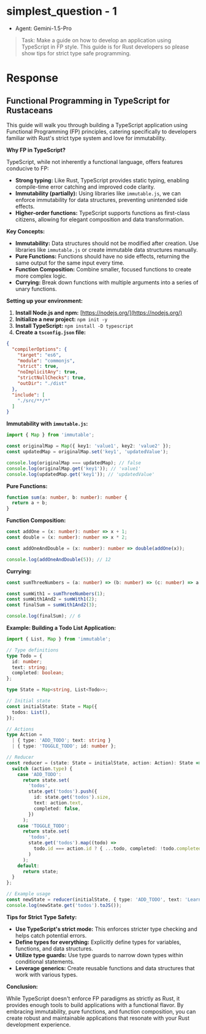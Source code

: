 
# simplest_question - 1

- Agent: Gemini-1.5-Pro

> Task: Make a guide on how to develop an application using TypeScript in FP style. This guide is for Rust developers so please show tips for strict type safe programming.

# Response

## Functional Programming in TypeScript for Rustaceans

This guide will walk you through building a TypeScript application using Functional Programming (FP) principles, catering specifically to developers familiar with Rust's strict type system and love for immutability.

**Why FP in TypeScript?**

TypeScript, while not inherently a functional language, offers features conducive to FP:

* **Strong typing:** Like Rust, TypeScript provides static typing, enabling compile-time error catching and improved code clarity.
* **Immutability (partially):** Using libraries like `immutable.js`, we can enforce immutability for data structures, preventing unintended side effects.
* **Higher-order functions:** TypeScript supports functions as first-class citizens, allowing for elegant composition and data transformation.

**Key Concepts:**

* **Immutability:**  Data structures should not be modified after creation. Use libraries like `immutable.js` or create immutable data structures manually.
* **Pure Functions:** Functions should have no side effects, returning the same output for the same input every time.
* **Function Composition:** Combine smaller, focused functions to create more complex logic.
* **Currying:** Break down functions with multiple arguments into a series of unary functions.

**Setting up your environment:**

1. **Install Node.js and npm:**  [https://nodejs.org/](https://nodejs.org/)
2. **Initialize a new project:** `npm init -y`
3. **Install TypeScript:** `npm install -D typescript`
4. **Create a `tsconfig.json` file:**

```json
{
  "compilerOptions": {
    "target": "es6",
    "module": "commonjs",
    "strict": true,
    "noImplicitAny": true,
    "strictNullChecks": true,
    "outDir": "./dist"
  },
  "include": [
    "./src/**/*"
  ]
}
```

**Immutability with `immutable.js`:**

```typescript
import { Map } from 'immutable';

const originalMap = Map({ key1: 'value1', key2: 'value2' });
const updatedMap = originalMap.set('key1', 'updatedValue');

console.log(originalMap === updatedMap); // false
console.log(originalMap.get('key1')); // 'value1'
console.log(updatedMap.get('key1')); // 'updatedValue'
```

**Pure Functions:**

```typescript
function sum(a: number, b: number): number {
  return a + b;
}
```

**Function Composition:**

```typescript
const addOne = (x: number): number => x + 1;
const double = (x: number): number => x * 2;

const addOneAndDouble = (x: number): number => double(addOne(x));

console.log(addOneAndDouble(5)); // 12
```

**Currying:**

```typescript
const sumThreeNumbers = (a: number) => (b: number) => (c: number) => a + b + c;

const sumWith1 = sumThreeNumbers(1);
const sumWith1And2 = sumWith1(2);
const finalSum = sumWith1And2(3);

console.log(finalSum); // 6
```

**Example: Building a Todo List Application:**

```typescript
import { List, Map } from 'immutable';

// Type definitions
type Todo = {
  id: number;
  text: string;
  completed: boolean;
};

type State = Map<string, List<Todo>>;

// Initial state
const initialState: State = Map({
  todos: List(),
});

// Actions
type Action =
  | { type: 'ADD_TODO'; text: string }
  | { type: 'TOGGLE_TODO'; id: number };

// Reducer
const reducer = (state: State = initialState, action: Action): State => {
  switch (action.type) {
    case 'ADD_TODO':
      return state.set(
        'todos',
        state.get('todos').push({
          id: state.get('todos').size,
          text: action.text,
          completed: false,
        })
      );
    case 'TOGGLE_TODO':
      return state.set(
        'todos',
        state.get('todos').map((todo) =>
          todo.id === action.id ? { ...todo, completed: !todo.completed } : todo
        )
      );
    default:
      return state;
  }
};

// Example usage
const newState = reducer(initialState, { type: 'ADD_TODO', text: 'Learn FP' });
console.log(newState.get('todos').toJS());
```

**Tips for Strict Type Safety:**

* **Use TypeScript's strict mode:** This enforces stricter type checking and helps catch potential errors.
* **Define types for everything:** Explicitly define types for variables, functions, and data structures.
* **Utilize type guards:** Use type guards to narrow down types within conditional statements.
* **Leverage generics:**  Create reusable functions and data structures that work with various types.

**Conclusion:**

While TypeScript doesn't enforce FP paradigms as strictly as Rust, it provides enough tools to build applications with a functional flavor. By embracing immutability, pure functions, and function composition, you can create robust and maintainable applications that resonate with your Rust development experience. 

